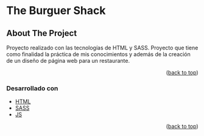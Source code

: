 <h1>The Burguer Shack</h1>


<!-- ABOUT THE PROJECT -->
## About The Project

Proyecto realizado con las tecnologías de HTML y SASS. Proyecto que tiene como finalidad la práctica de mis conocimientos y además de la creación de un diseño de página web para un restaurante.

<p align="right">(<a href="#top">back to top</a>)</p>



### Desarrollado con

* [HTML](https://developer.mozilla.org/es/docs/Web/HTML)
* [SASS](https://sass-lang.com/)
* [JS](https://developer.mozilla.org/es/docs/Web/JavaScript)

<p align="right">(<a href="#top">back to top</a>)</p>

